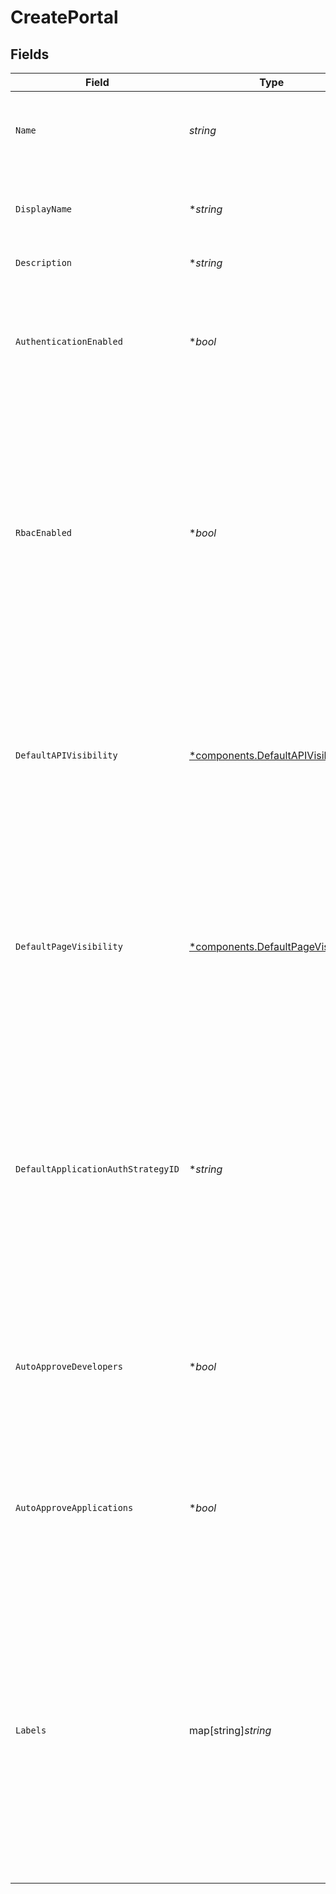 # CreatePortal


## Fields

| Field                                                                                                                                                                                                                                                                                  | Type                                                                                                                                                                                                                                                                                   | Required                                                                                                                                                                                                                                                                               | Description                                                                                                                                                                                                                                                                            | Example                                                                                                                                                                                                                                                                                |
| -------------------------------------------------------------------------------------------------------------------------------------------------------------------------------------------------------------------------------------------------------------------------------------- | -------------------------------------------------------------------------------------------------------------------------------------------------------------------------------------------------------------------------------------------------------------------------------------- | -------------------------------------------------------------------------------------------------------------------------------------------------------------------------------------------------------------------------------------------------------------------------------------- | -------------------------------------------------------------------------------------------------------------------------------------------------------------------------------------------------------------------------------------------------------------------------------------- | -------------------------------------------------------------------------------------------------------------------------------------------------------------------------------------------------------------------------------------------------------------------------------------- |
| `Name`                                                                                                                                                                                                                                                                                 | *string*                                                                                                                                                                                                                                                                               | :heavy_check_mark:                                                                                                                                                                                                                                                                     | The name of the portal, used to distinguish it from other portals. Name must be unique.                                                                                                                                                                                                |                                                                                                                                                                                                                                                                                        |
| `DisplayName`                                                                                                                                                                                                                                                                          | **string*                                                                                                                                                                                                                                                                              | :heavy_minus_sign:                                                                                                                                                                                                                                                                     | The display name of the portal. This value will be the portal's `name` in Portal API.                                                                                                                                                                                                  |                                                                                                                                                                                                                                                                                        |
| `Description`                                                                                                                                                                                                                                                                          | **string*                                                                                                                                                                                                                                                                              | :heavy_minus_sign:                                                                                                                                                                                                                                                                     | A description of the portal.                                                                                                                                                                                                                                                           |                                                                                                                                                                                                                                                                                        |
| `AuthenticationEnabled`                                                                                                                                                                                                                                                                | **bool*                                                                                                                                                                                                                                                                                | :heavy_minus_sign:                                                                                                                                                                                                                                                                     | Whether the portal supports developer authentication. If disabled, developers cannot register for accounts or create applications.                                                                                                                                                     |                                                                                                                                                                                                                                                                                        |
| `RbacEnabled`                                                                                                                                                                                                                                                                          | **bool*                                                                                                                                                                                                                                                                                | :heavy_minus_sign:                                                                                                                                                                                                                                                                     | Whether the portal resources are protected by Role Based Access Control (RBAC). If enabled, developers view or register for APIs until unless assigned to teams with access to view and consume specific APIs. Authentication must be enabled to use RBAC.                             |                                                                                                                                                                                                                                                                                        |
| `DefaultAPIVisibility`                                                                                                                                                                                                                                                                 | [*components.DefaultAPIVisibility](../../models/components/defaultapivisibility.md)                                                                                                                                                                                                    | :heavy_minus_sign:                                                                                                                                                                                                                                                                     | The default visibility of APIs in the portal. If set to `public`, newly published APIs are visible to unauthenticated developers. If set to `private`, newly published APIs are hidden from unauthenticated developers.                                                                |                                                                                                                                                                                                                                                                                        |
| `DefaultPageVisibility`                                                                                                                                                                                                                                                                | [*components.DefaultPageVisibility](../../models/components/defaultpagevisibility.md)                                                                                                                                                                                                  | :heavy_minus_sign:                                                                                                                                                                                                                                                                     | The default visibility of pages in the portal. If set to `public`, newly created pages are visible to unauthenticated developers. If set to `private`, newly created pages are hidden from unauthenticated developers.                                                                 |                                                                                                                                                                                                                                                                                        |
| `DefaultApplicationAuthStrategyID`                                                                                                                                                                                                                                                     | **string*                                                                                                                                                                                                                                                                              | :heavy_minus_sign:                                                                                                                                                                                                                                                                     | The default authentication strategy for APIs published to the portal. Newly published APIs will use this authentication strategy unless overridden during publication. If set to `null`, API publications will not use an authentication strategy unless set during publication.       |                                                                                                                                                                                                                                                                                        |
| `AutoApproveDevelopers`                                                                                                                                                                                                                                                                | **bool*                                                                                                                                                                                                                                                                                | :heavy_minus_sign:                                                                                                                                                                                                                                                                     | Whether developer account registrations will be automatically approved, or if they will be set to pending until approved by an admin.                                                                                                                                                  |                                                                                                                                                                                                                                                                                        |
| `AutoApproveApplications`                                                                                                                                                                                                                                                              | **bool*                                                                                                                                                                                                                                                                                | :heavy_minus_sign:                                                                                                                                                                                                                                                                     | Whether requests from applications to register for APIs will be automatically approved, or if they will be set to pending until approved by an admin.                                                                                                                                  |                                                                                                                                                                                                                                                                                        |
| `Labels`                                                                                                                                                                                                                                                                               | map[string]*string*                                                                                                                                                                                                                                                                    | :heavy_minus_sign:                                                                                                                                                                                                                                                                     | Labels store metadata of an entity that can be used for filtering an entity list or for searching across entity types. <br/><br/>Labels are intended to store **INTERNAL** metadata.<br/><br/>Keys must be of length 1-63 characters, and cannot start with "kong", "konnect", "mesh", "kic", or "_".<br/> | {<br/>"env": "test"<br/>}                                                                                                                                                                                                                                                              |